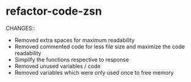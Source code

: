 # refactor-code-zsn

CHANGES::

- Removed extra spaces for maximum readability
- Removed commented code for less file size and maximize the code readability
- Simplify the functions respective to response
- Removed unused variables / code
- Removed variables which were only used once to free memory
